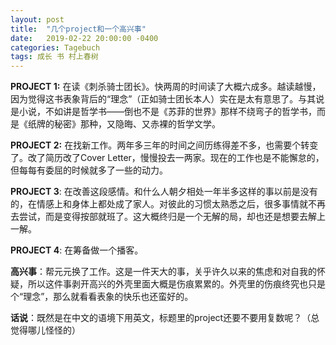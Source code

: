 ```yaml
---
layout: post
title:  "几个project和一个高兴事"
date:   2019-02-22 20:00:00 -0400
categories: Tagebuch
tags: 成长 书 村上春树
---
```


**PROJECT 1:** 在读《刺杀骑士团长》。快两周的时间读了大概六成多。越读越慢，因为觉得这书表象背后的“理念”（正如骑士团长本人）实在是太有意思了。与其说是小说，不如讲是哲学书——倒也不是《苏菲的世界》那样不绕弯子的哲学书，而是《纸牌的秘密》那种，又隐晦、又赤裸的哲学文学。

**PROJECT 2:** 在找新工作。两年多三年的时间之间历练得差不多，也需要个转变了。改了简历改了Cover Letter，慢慢投去一两家。现在的工作也是不能懈怠的，但每每有委屈的时候就多了一些的动力。

**PROJECT 3**: 在改善这段感情。和什么人朝夕相处一年半多这样的事以前是没有的，在情感上和身体上都处成了家人。对彼此的习惯太熟悉之后，很多事情就不再去尝试，而是变得按部就班了。这大概终归是一个无解的局，却也还是想要去解上一解。

**PROJECT 4**: 在筹备做一个播客。

**高兴事**：帮元元换了工作。这是一件天大的事，关乎许久以来的焦虑和对自我的怀疑，所以这件事剥开高兴的外壳里面大概是伤痕累累的。外壳里的伤痕终究也只是个“理念”，那么就看看表象的快乐也还蛮好的。

**话说**：既然是在中文的语境下用英文，标题里的project还要不要用复数呢？（总觉得哪儿怪怪的）